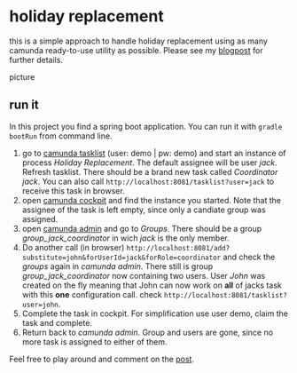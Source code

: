# holiday replacement 
this is a simple approach to handle holiday replacement using as many camunda ready-to-use utility as possible. Please see my [blogpost](http://blog.frena.de) for further details.

picture

## run it
In this project you find a spring boot application. You can run it with `gradle bootRun` from command line.

1. go to [camunda tasklist](http://localhost:8081/app/tasklist/default/#) (user: demo | pw: demo) and start an instance of process _Holiday Replacement_. The default assignee will be user _jack_. Refresh tasklist. There should be a brand new task called _Coordinator jack_. You can also call `http://localhost:8081/tasklist?user=jack` to receive this task in browser.
2. open [camunda cockpit](http://localhost:8081/app/cockpit/default/#) and find the instance you started. Note that the assignee of the task is left empty, since only a candiate group was assigned.
3. open [camunda admin](http://localhost:8081/app/admin/default/#/) and go to _Groups_. There should be a group _group_jack_coordinator_ in wich _jack_ is the only member.
4. Do another call (in browser) `http://localhost:8081/add?substitute=john&forUserId=jack&forRole=coordinator` and check the _groups_ again in _camunda admin_. There still is group _group_jack_coordinator_ now containing two users. User _John_ was created on the fly meaning that John can now work on **all** of jacks task with this **one** configuration call. check `http://localhost:8081/tasklist?user=john`. 
5. Complete the task in cockpit. For simplification use user demo, claim the task and complete.
6. Return back to _camunda admin_. Group and users are gone, since no more task is assigned to either of them.

Feel free to play around and comment on the [post](http://blog.frena.de).

